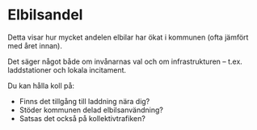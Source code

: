 # Elbilsandel

Detta visar hur mycket andelen elbilar har ökat i kommunen (ofta jämfört med året innan).

Det säger något både om invånarnas val och om infrastrukturen – t.ex. laddstationer och lokala incitament.

Du kan hålla koll på:

- Finns det tillgång till laddning nära dig?
- Stöder kommunen delad elbilsanvändning?
- Satsas det också på kollektivtrafiken?
